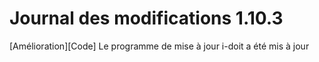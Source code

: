 # Journal des modifications 1.10.3

[Amélioration][Code]  Le programme de mise à jour i-doit a été mis à jour   
